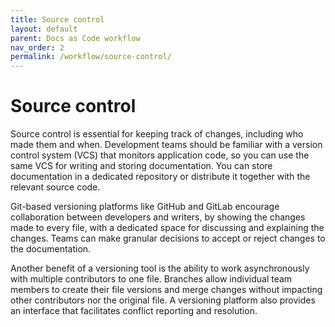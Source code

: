 ```yaml
---
title: Source control
layout: default
parent: Docs as Code workflow
nav_order: 2
permalink: /workflow/source-control/
---
```


# Source control

Source control is essential for keeping track of changes, including who made them and when. Development teams should be familiar with a version control system (VCS) that monitors application code, so you can use the same VCS for writing and storing documentation. You can store documentation in a dedicated repository or distribute it together with the relevant source code.

Git-based versioning platforms like GitHub and GitLab encourage collaboration between developers and writers, by showing the changes made to every file, with a dedicated space for discussing and explaining the changes. Teams can make granular decisions to accept or reject changes to the documentation.

Another benefit of a versioning tool is the ability to work asynchronously with multiple contributors to one file. Branches allow individual team members to create their file versions and merge changes without impacting other contributors nor the original file. A versioning platform also provides an interface that facilitates conflict reporting and resolution.

